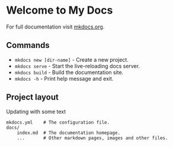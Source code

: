 # Welcome to My Docs

For full documentation visit [mkdocs.org](https://www.mkdocs.org).

## Commands

* `mkdocs new [dir-name]` - Create a new project.
* `mkdocs serve` - Start the live-reloading docs server.
* `mkdocs build` - Build the documentation site.
* `mkdocs -h` - Print help message and exit.

## Project layout

Updating with some text

    mkdocs.yml    # The configuration file.
    docs/
        index.md  # The documentation homepage.
        ...       # Other markdown pages, images and other files.